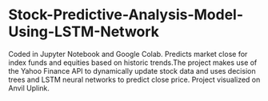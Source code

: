 # Stock-Predictive-Analysis-Model-Using-LSTM-Network
Coded in Jupyter Notebook and Google Colab. Predicts market close for index funds and equities based on historic trends.The project makes use of the Yahoo Finance API to dynamically update stock data and uses decision trees and LSTM neural networks to predict close price. Project visualized on Anvil Uplink.
